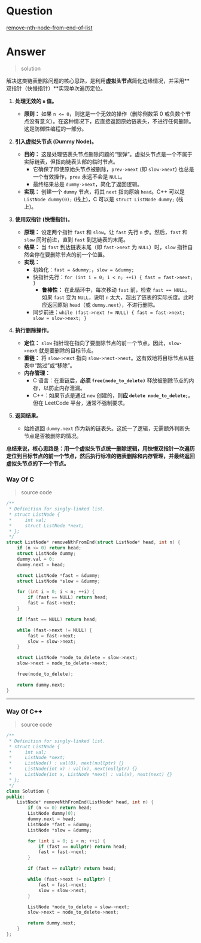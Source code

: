 # Question

[remove-nth-node-from-end-of-list](https://leetcode.cn/problems/remove-nth-node-from-end-of-list/)



# Answer

> solution

解决这类链表删除问题的核心思路，是利用**虚拟头节点**简化边缘情况，并采用**双指针（快慢指针）**实现单次遍历定位。

1.  **处理无效的 `n` 值。**
    *   **原则：** 如果 `n <= 0`，则这是一个无效的操作（删除倒数第 0 或负数个节点没有意义）。在这种情况下，应直接返回原始链表头，不进行任何删除。这是防御性编程的一部分。

2.  **引入虚拟头节点 (Dummy Node)。**
    *   **目的：** 这是处理链表头节点删除问题的“银弹”。虚拟头节点是一个不属于实际链表，但指向链表头部的临时节点。
        *   它确保了即使原始头节点被删除，`prev->next` (即 `slow->next`) 也总是一个有效操作，`prev` 永远不会是 `NULL`。
        *   最终结果总是 `dummy->next`，简化了返回逻辑。
    *   **实现：** 创建一个 `dummy` 节点，将其 `next` 指向原始 `head`。C++ 可以是 `ListNode dummy(0);` (栈上)，C 可以是 `struct ListNode dummy;` (栈上)。

3.  **使用双指针 (快慢指针)。**
    *   **原理：** 设定两个指针 `fast` 和 `slow`。让 `fast` 先行 `n` 步。然后，`fast` 和 `slow` 同时前进，直到 `fast` 到达链表的末尾。
    *   **结果：** 当 `fast` 到达链表末尾（即 `fast->next` 为 `NULL`）时，`slow` 指针自然会停在要删除节点的前一个位置。
    *   **实现：**
        *   初始化：`fast = &dummy;`，`slow = &dummy;`
        *   快指针先行：`for (int i = 0; i < n; ++i) { fast = fast->next; }`
            *   **鲁棒性：** 在此循环中，每次移动 `fast` 前，检查 `fast == NULL`。如果 `fast` 变为 `NULL`，说明 `n` 太大，超出了链表的实际长度。此时应返回原始 `head`（或 `dummy.next`），不进行删除。
        *   同步前进：`while (fast->next != NULL) { fast = fast->next; slow = slow->next; }`

4.  **执行删除操作。**
    *   **定位：** `slow` 指针现在指向了要删除节点的前一个节点。因此，`slow->next` 就是要删除的目标节点。
    *   **重链：** 将 `slow->next` 指向 `slow->next->next`。这有效地将目标节点从链表中“跳过”或“移除”。
    *   **内存管理：**
        *   C 语言：在重链后，**必须 `free(node_to_delete)`** 释放被删除节点的内存，以防止内存泄漏。
        *   C++：如果节点是通过 `new` 创建的，则**应 `delete node_to_delete;`**。但在 LeetCode 平台，通常不强制要求。

5.  **返回结果。**
    *   始终返回 `dummy.next` 作为新的链表头。这统一了逻辑，无需额外判断头节点是否被删除的情况。

**总结来说，核心思路是：用一个虚拟头节点统一删除逻辑，用快慢双指针一次遍历定位到目标节点的前一个节点，然后执行标准的链表删除和内存管理，并最终返回虚拟头节点的下一个节点。**

### Way Of C

> source code

```c
/**
 * Definition for singly-linked list.
 * struct ListNode {
 *     int val;
 *     struct ListNode *next;
 * };
 */
struct ListNode* removeNthFromEnd(struct ListNode* head, int n) {
    if (n <= 0) return head;
    struct ListNode dummy;
    dummy.val = 0;
    dummy.next = head;

    struct ListNode *fast = &dummy;
    struct ListNode *slow = &dummy;

    for (int i = 0; i < n; ++i) {
        if (fast == NULL) return head;
        fast = fast->next;
    }

    if (fast == NULL) return head;

    while (fast->next != NULL) {
        fast = fast->next;
        slow = slow->next;
    }

    struct ListNode *node_to_delete = slow->next;
    slow->next = node_to_delete->next;

    free(node_to_delete);

    return dummy.next;
}
```

---

### Way Of C++

> source code

```c++
/**
 * Definition for singly-linked list.
 * struct ListNode {
 *     int val;
 *     ListNode *next;
 *     ListNode() : val(0), next(nullptr) {}
 *     ListNode(int x) : val(x), next(nullptr) {}
 *     ListNode(int x, ListNode *next) : val(x), next(next) {}
 * };
 */
class Solution {
public:
    ListNode* removeNthFromEnd(ListNode* head, int n) {
        if (n <= 0) return head;
        ListNode dummy(0);
        dummy.next = head;
        ListNode *fast = &dummy;
        ListNode *slow = &dummy;

        for (int i = 0; i < n; ++i) {
            if (fast == nullptr) return head;
            fast = fast->next;
        }

        if (fast == nullptr) return head;

        while (fast->next != nullptr) {
            fast = fast->next;
            slow = slow->next;
        }

        ListNode *node_to_delete = slow->next;
        slow->next = node_to_delete->next;

        return dummy.next;
    }
};
```
